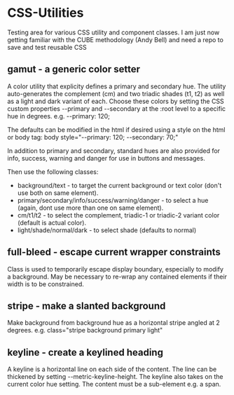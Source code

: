 # CSS-Utilities

Testing area for various CSS utility and component classes. I am just now getting familiar with the CUBE methodology (Andy Bell) and need a repo to save and test reusable CSS

## gamut - a generic color setter

A color utility that explicity defines a primary and secondary hue. The utility auto-generates the complement (cm) and two triadic shades (t1, t2) as well as a light and dark variant of each. Choose these colors by setting the CSS custom properties --primary and --secondary at the :root level to a specific hue in degrees. e.g. --primary: 120;

The defaults can be modified in the html if desired using a style on the html or body tag: body style="--primary: 120; --secondary: 70;"

In addition to primary and secondary, standard hues are also provided for info, success, warning and danger for use in buttons and messages.

Then use the following classes:

- background/text - to target the current background or text color (don't use both on same element).
- primary/secondary/info/success/warning/danger - to select a hue (again, dont use more than one on same element).
- cm/t1/t2 - to select the complement, triadic-1 or triadic-2 variant color (default is actual color).
- light/shade/normal/dark - to select shade (defaults to normal)

## full-bleed - escape current wrapper constraints

Class is used to temporarily escape display boundary, especially to
modify a background. May be necessary to re-wrap any contained elements
if their width is to be constrained.

## stripe - make a slanted background

Make background from background hue as a horizontal stripe angled at 2 degrees. e.g. class="stripe background primary light"

## keyline - create a keylined heading

A keyline is a horizontal line on each side of the content. The line can be thickened by setting --metric-keyline-height. The keyline also takes on the current color hue setting. The content must be a sub-element e.g. a span.
